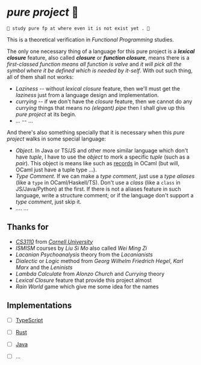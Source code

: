 # *pure project* 🧫

~~~
🧫 study pure fp at where even it is not exist yet . 🧬
~~~

This is a theoretical verification in *Functional Programming* studies.

The only one necessary thing of a language for this pure project is a ***lexical closure*** feature, also called ***closure*** or ***function closure***, means there is a *first-classed function means all function is valve* and *it will pick all the symbol where it be defined which is needed by it-self*. With out such thing, all of them shall not works: 

- *Laziness* -- without *lexical closure* feature, then we'll must get the *laziness* just from a language design and implementation.
- *currying* -- if we don't have the *closure* feature, then we cannot do any *currying* things that means no *(elegant) pipe* then I shall give up this *pure project* at its begin.
- *...* -- ...


And there's also something specially that it is necessary when this *pure project* walks in some special language: 

- *Object*. In Java or TS/JS and other more similar language which don't have *tuple*, I have to use the *object* to mork a specific *tuple* (such as a *pair*). This object is means like such as [records](https://cs3110.github.io/textbook/chapters/data/records_tuples.html) in OCaml (but will, OCaml just have a tuple type ...).
- *Type Comment*. If we can make a *type comment*, just use a *type aliases* (like a `type` in OCaml/Haskell/TS). Don't use a *class* (like a `class` in JS/Java/Python) at the first. If there is not a aliases feature in such language, write a structure comment; or if the language don't support a *type comment*, just skip it.
- *...*. ...


## Thanks for

- [*CS3110*](https://cs3110.github.io/textbook/chapters/hop/higher_order.html?highlight=pipe) from [*Cornell University*](https://www.cs.cornell.edu/courses/cs3110/)
- *ISMISM* courses by *Liu Si Mo* also called *Wei Ming Zi*
- *Lacanian Psychoanalysis* theory from the *Lacanianists*
- *Dialectic* or *Logic* method from *Georg Wilhelm Friedrich Hegel*, *Karl Marx* and the *Leninists*
- *Lambda Calculate* from *Alonzo Church* and *Currying* theory
- *Lexical Closure* feature that provide this project almost
- *Rain World* game which give me some idea for the names


## Implementations

- [ ] [TypeScript](./pure.ts)
- [ ] [Rust](./pure.rs)
- [ ] [Java](./pure.java)
- [ ] ...

